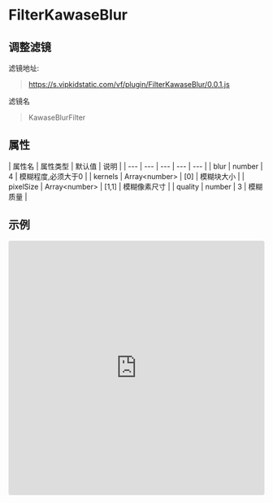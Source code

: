 # FilterKawaseBlur

## 调整滤镜
滤镜地址:
> https://s.vipkidstatic.com/vf/plugin/FilterKawaseBlur/0.0.1.js

滤镜名
> KawaseBlurFilter 

## 属性

| 属性名 | 属性类型 | 默认值 | 说明 |
| --- | --- | --- | --- | --- |
| blur | number | 4 | 模糊程度,必须大于0 |
| kernels | Array\<number\> | [0] | 模糊块大小 |
| pixelSize | Array\<number\> | [1,1] | 模糊像素尺寸 |
| quality | number | 3 | 模糊质量 |


## 示例

<iframe
     src="https://codesandbox.io/embed/kawaseblurfilter-st4m8?fontsize=14&hidenavigation=1&theme=dark"
     style="width:100%; height:500px; border:0; border-radius: 4px; overflow:hidden;"
     title="kawaseblurfilter"
     allow="accelerometer; ambient-light-sensor; camera; encrypted-media; geolocation; gyroscope; hid; microphone; midi; payment; usb; vr"
     sandbox="allow-forms allow-modals allow-popups allow-presentation allow-same-origin allow-scripts"
   ></iframe>